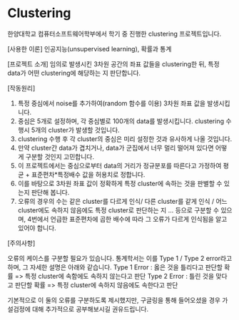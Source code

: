 # Clustering



한양대학교 컴퓨터소프트웨어학부에서 학기 중 진행한 clustering 프로젝트입니다.

[사용한 이론] 인공지능(unsupervised learning), 확률과 통계

[프로젝트 소개] 임의로 발생시킨 3차원 공간의 좌표 값들을 clustering한 뒤, 특정 data가 어떤 clustering에 해당하는 지 판단합니다.

[작동원리] 
1. 특정 중심에서 noise를 추가하여(random 함수를 이용) 3차원 좌표 값을 발생시킵니다. 
2. 중심은 5개로 설정하며, 각 중심별로 100개의 data를 발생시킵니다. clustering 수행시 5개의 cluster가 발생할 것입니다. 
2. clustering 수행 후 각 cluster의 중심은 미리 설정한 것과 유사하게 나올 것입니다.
3. 만약 cluster간 data가 겹치거나, data가 군집에서 너무 멀리 떨어져 있다면 어떻게 구분할 것인지 고민합니다.
4. 이 프로젝트에서는 중심으로부터 data의 거리가 정규분포를 따른다고 가정하여 평균 + 표준편차*특정배수 값을 허용치로 정합니다.
5. 이를 바탕으로 3차원 좌표 값이 정확하게 특정 cluster에 속하는 것을 판별할 수 있는지 판단해 봅니다.
6. 오류의 경우의 수는 같은 cluster를 다르게 인식/ 다른 cluster를 같게 인식 / 어느 cluster에도 속하지 않음에도 특정 cluster로 판단하는 지 ... 등으로 구분할 수 있으며,
   4번에서 언급한 표준편차에 곱한 배수에 따라 그 오류가 다르게 인식됨을 알고 있어야 합니다.

[주의사항]

오류의 케이스를 구분할 필요가 있습니다. 통계학서는 이를 Type 1 / Type 2 error라고 하며, 그 자세한 설명은 아래와 같습니다.
Type 1 Error : 옳은 것을 틀리다고 판단할 확률 => 특정 cluster에 속함에도 속하지 않는다고 판단
Type 2 Error : 틀린 것을 맞다고 판단할 확률 => 특정 cluster에 속하지 않음에도 속한다고 판단

기본적으로 이 둘의 오류를 구분하도록 제시했지만, 구글링을 통해 들어오셨을 경우 가설검정에 대해 추가적으로 공부해보시길 권유드립니다.
